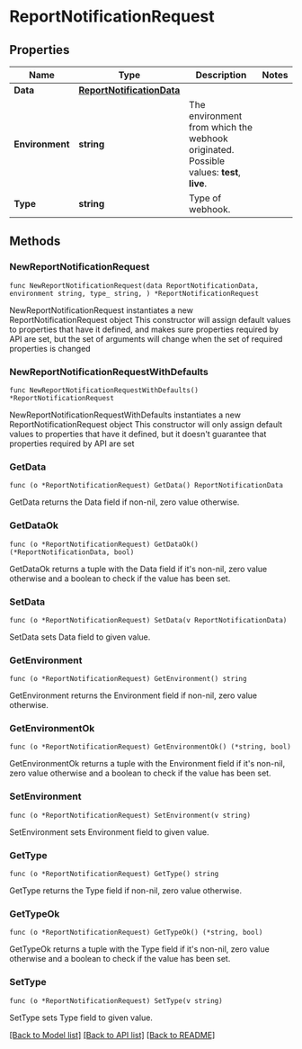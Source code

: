 # ReportNotificationRequest

## Properties

Name | Type | Description | Notes
------------ | ------------- | ------------- | -------------
**Data** | [**ReportNotificationData**](ReportNotificationData.md) |  | 
**Environment** | **string** | The environment from which the webhook originated.  Possible values: **test**, **live**. | 
**Type** | **string** | Type of webhook. | 

## Methods

### NewReportNotificationRequest

`func NewReportNotificationRequest(data ReportNotificationData, environment string, type_ string, ) *ReportNotificationRequest`

NewReportNotificationRequest instantiates a new ReportNotificationRequest object
This constructor will assign default values to properties that have it defined,
and makes sure properties required by API are set, but the set of arguments
will change when the set of required properties is changed

### NewReportNotificationRequestWithDefaults

`func NewReportNotificationRequestWithDefaults() *ReportNotificationRequest`

NewReportNotificationRequestWithDefaults instantiates a new ReportNotificationRequest object
This constructor will only assign default values to properties that have it defined,
but it doesn't guarantee that properties required by API are set

### GetData

`func (o *ReportNotificationRequest) GetData() ReportNotificationData`

GetData returns the Data field if non-nil, zero value otherwise.

### GetDataOk

`func (o *ReportNotificationRequest) GetDataOk() (*ReportNotificationData, bool)`

GetDataOk returns a tuple with the Data field if it's non-nil, zero value otherwise
and a boolean to check if the value has been set.

### SetData

`func (o *ReportNotificationRequest) SetData(v ReportNotificationData)`

SetData sets Data field to given value.


### GetEnvironment

`func (o *ReportNotificationRequest) GetEnvironment() string`

GetEnvironment returns the Environment field if non-nil, zero value otherwise.

### GetEnvironmentOk

`func (o *ReportNotificationRequest) GetEnvironmentOk() (*string, bool)`

GetEnvironmentOk returns a tuple with the Environment field if it's non-nil, zero value otherwise
and a boolean to check if the value has been set.

### SetEnvironment

`func (o *ReportNotificationRequest) SetEnvironment(v string)`

SetEnvironment sets Environment field to given value.


### GetType

`func (o *ReportNotificationRequest) GetType() string`

GetType returns the Type field if non-nil, zero value otherwise.

### GetTypeOk

`func (o *ReportNotificationRequest) GetTypeOk() (*string, bool)`

GetTypeOk returns a tuple with the Type field if it's non-nil, zero value otherwise
and a boolean to check if the value has been set.

### SetType

`func (o *ReportNotificationRequest) SetType(v string)`

SetType sets Type field to given value.



[[Back to Model list]](../README.md#documentation-for-models) [[Back to API list]](../README.md#documentation-for-api-endpoints) [[Back to README]](../README.md)


